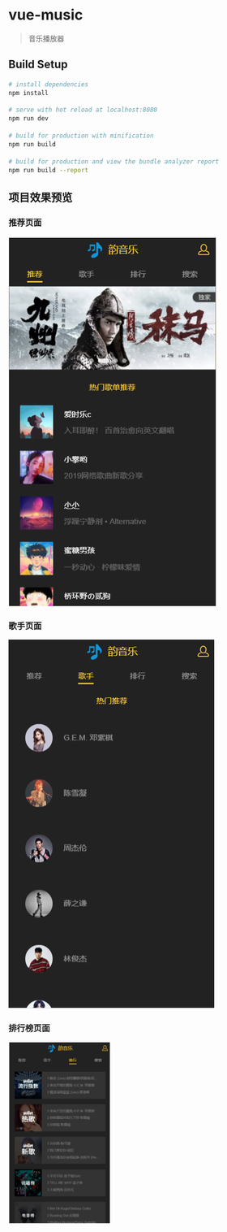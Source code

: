 # vue-music

> 音乐播放器

## Build Setup

``` bash
# install dependencies
npm install

# serve with hot reload at localhost:8080
npm run dev

# build for production with minification
npm run build

# build for production and view the bundle analyzer report
npm run build --report
```
## 项目效果预览
### 推荐页面
![recommend](https://github.com/Follish-Max/yun_music/blob/master/static/images/recommend.png)
### 歌手页面
![singer](https://github.com/Follish-Max/yun_music/blob/master/static/images/singer.png)
### 排行榜页面
<img src="https://github.com/Follish-Max/yun_music/blob/master/static/images/rank.png" width="200">
